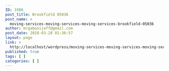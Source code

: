 ```yaml
---
ID: 1986
post_title: Brookfield 05036
post_name: >
  moving-services-moving-services-moving-services-brookfield-05036
author: mrgabonijeff@gmail.com
post_date: 2018-03-28 01:36:57
layout: page
link: >
  http://localhost/wordpress/moving-services-moving-services-moving-services-brookfield-05036/
published: true
tags: [ ]
categories: [ ]
---
```

